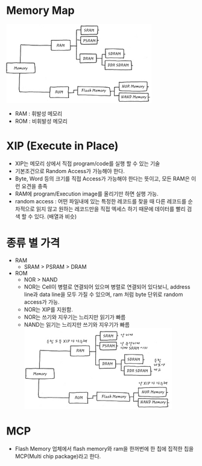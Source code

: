 # Memory Map
![alt text](image.png)
- RAM : 휘발성 메모리
- ROM : 비휘발성 메모리 

# XIP (Execute in Place)
- XIP는 메모리 상에서 직접 program/code를 실행 할 수 있는 기술
- 기본조건으로 Random Access가 가능해야 한다. 
- Byte, Word 등의 크기를 직접 Access가 가능해야 한다는 뜻이고, 모든 RAM은 이런 요견을 충족
- RAM에 program/Execution image를 올리기만 하면 실행 가능. 
- random access : 어떤 파일내에 있는 특정한 레코드를 찾을 때 다른 레코드를 순차적으로 읽지 않고 원하는 레코드만을 직접 엑세스 하기 때문에 데이터를 빨리 검색 할 수 있다. (배열과 비슷)

# 종류 별 가격
- RAM 
    - SRAM > PSRAM > DRAM
- ROM
    - NOR > NAND
    - NOR는 Cell이 병렬로 연결되어 있으며 병렬로 연결되어 있다보니, address line과 data line을 모두 가질 수 있으며, ram 처럼 byte 단위로 random access가 가능. 
    - NOR는 XIP를 지원함. 
    - NOR는 쓰기와 지우기는 느리지만 읽기가 빠름
    - NAND는 읽기는 느리지만 쓰기와 지우기가 빠름
![alt text](image-1.png)

# MCP
- Flash Memory 업체에서 flash memory와 ram을 한꺼번에 한 칩에 집적한 칩을 MCP(Multi chip package)라고 한다. 

